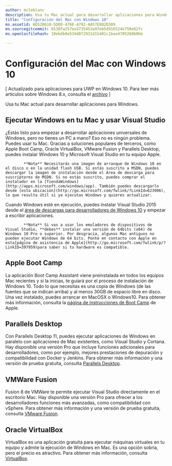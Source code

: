 ```yaml
---
author: mcleblanc
description: Usa tu Mac actual para desarrollar aplicaciones para Windows.
title: "Configuración del Mac con Windows 10"
ms.assetid: 6D520610-5DE0-476E-A792-AA57E002D309
ms.sourcegitcommit: 6530fa257ea3735453a97eb5d916524e750e62fc
ms.openlocfilehash: 10ebdb0a534d8f2931d15481c1bee4705268b0bb

---
```


# Configuración del Mac con Windows 10

\[ Actualizado para aplicaciones para UWP en Windows 10. Para leer más artículos sobre Windows 8.x, consulta el [archivo](http://go.microsoft.com/fwlink/p/?linkid=619132) \]

Usa tu Mac actual para desarrollar aplicaciones para Windows.

## Ejecutar Windows en tu Mac y usar Visual Studio

¿Estás listo para empezar a desarrollar aplicaciones universales de Windows, pero no tienes un PC a mano? Eso no es ningún problema. Puedes usar tu Mac. Gracias a soluciones populares de terceros, como Apple Boot Camp, Oracle VirtualBox, VMware Fusion y Parallels Desktop, puedes instalar Windows 10 y Microsoft Visual Studio en tu equipo Apple.


            **Nota** Necesitarás una imagen de arranque de Windows 10 en el disco o en la unidad flash USB. Si estás suscrito a MSDN, puedes descargar la imagen de instalación desde el Área de descarga para suscriptores de MSDN. Si no estás suscrito, puedes comprar el instalador en la [TiendaWindows](http://apps.microsoft.com/windows/app). También puedes descargarlo desde [esta ubicación](http://go.microsoft.com/fwlink/?LinkId=623906), lo que resulta útil si ya ejecutas Windows y quieres actualizar.

Cuando Windows esté en ejecución, puedes instalar Visual Studio 2015 desde el [área de descargas para desarrolladores de Windows 10](http://go.microsoft.com/fwlink/p/?LinkId=302144) y empezar a escribir aplicaciones.


            **Nota** Si vas a usar los emuladores de dispositivos de Visual Studio, **debes** instalar una versión de 64bits (x64) de Windows 10 Pro o superior. Por desgracia, algunos Mac antiguos no pueden ejecutar Windows de 64 bits. Ponte en contacto con Apple en esta[página de asistencia de Apple](http://go.microsoft.com/fwlink/p/?LinkID=397959)para saber si tu hardware es compatible.

## Apple Boot Camp

La aplicación Boot Camp Assistant viene preinstalada en todos los equipos Mac recientes y si la inicias, te guiará por el proceso de instalación de Windows 10. Todo lo que necesitas es una copia de Windows (de las fuentes que se indican arriba) y al menos 30GB de espacio libre en disco. Una vez instalado, puedes arrancar en MacOSX o Windows10. Para obtener más información, consulta la [página de instrucciones de Boot Camp](http://go.microsoft.com/fwlink/?LinkId=623912) de Apple.

## Parallels Desktop

Con Parallels Desktop 11, puedes ejecutar aplicaciones de Windows en paralelo con aplicaciones de Mac existentes, como Visual Studio y Cortana. Hay disponible una versión Pro que incluye funciones adicionales para desarrolladores, como por ejemplo, mejores prestaciones de depuración y compatibilidad con Docker y Jenkins. Para obtener más información y una versión de prueba gratuita, consulta [Parallels Desktop](http://go.microsoft.com/fwlink/p/?LinkId=281827).

## VMWare Fusion

Fusion 8 de VMWare te permite ejecutar Visual Studio directamente en el escritorio Mac. Hay disponible una versión Pro para ofrecer a los desarrolladores funciones más avanzadas, como compatibilidad con vSphere. Para obtener más información y una versión de prueba gratuita, consulta [VMware Fusion](http://go.microsoft.com/fwlink/p/?LinkId=281826).

## Oracle VirtualBox

VirtualBox es una aplicación gratuita para ejecutar máquinas virtuales en tu equipo y admite la ejecución de Windows en Mac. Es una opción sobria, pero el precio es atractivo. Para obtener más información, consulta [VirtualBox](http://go.microsoft.com/fwlink/p/?LinkId=280599).




<!--HONumber=Jun16_HO4-->


